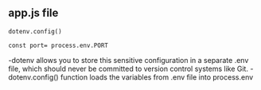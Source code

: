 ## app.js file
```
dotenv.config()

const port= process.env.PORT
```

-dotenv allows you to store this sensitive configuration in a separate .env file, which should never be committed to version control systems like Git.
-dotenv.config() function loads the variables from .env file into process.env
